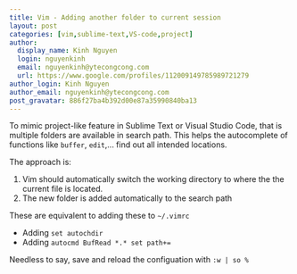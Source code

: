 ```yaml
---
title: Vim - Adding another folder to current session
layout: post
categories: [vim,sublime-text,VS-code,project]
author:
  display_name: Kinh Nguyen
  login: nguyenkinh
  email: nguyenkinh@ytecongcong.com
  url: https://www.google.com/profiles/112009149785989721279
author_login: Kinh Nguyen
author_email: nguyenkinh@ytecongcong.com
post_gravatar: 886f27ba4b392d00e87a35990840ba13
---
```


To mimic project-like feature in Sublime Text or Visual Studio Code, that is
multiple folders are available in search path. This helps the autocomplete of
functions like `buffer`, `edit`,... find out all intended locations.

The approach is:

1. Vim should automatically switch the working directory to where the 
	 the current file is located.
2. The new folder is added automatically to the search path

These are equivalent to adding these to `~/.vimrc`

- Adding `set autochdir`
- Adding `autocmd BufRead *.* set path+=`

Needless to say, save and reload the configuation with `:w | so %`
